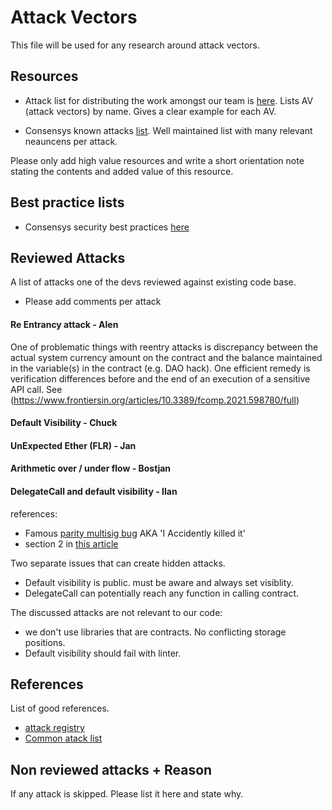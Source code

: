  
# Attack Vectors
 
This file will be used for any research around attack vectors.
 
## Resources
- Attack list for distributing the work amongst our team is [here](https://blog.sigmaprime.io/solidity-security.html). Lists AV (attack vectors) by name. Gives a clear example for each AV.
 
- Consensys known attacks [list](https://consensys.github.io/smart-contract-best-practices/known_attacks/). Well maintained list with many relevant neauncens per attack.
 
Please only add high value resources and write a short orientation note stating the contents and added value of this resource.
 
## Best practice lists
- Consensys security best practices [here](https://consensys.github.io/smart-contract-best-practices/recommendations/)
 
## Reviewed Attacks
 
A list of attacks one of the devs reviewed against existing code base.
- Please add comments per attack
 
#### Re Entrancy attack - Alen
 
One of problematic things with reentry attacks is discrepancy between the actual system currency amount on the contract and the balance maintained in the variable(s) in the contract (e.g. DAO hack).
One efficient remedy is verification differences before and the end of an execution of a sensitive API call.
See (https://www.frontiersin.org/articles/10.3389/fcomp.2021.598780/full)
 
#### Default Visibility - Chuck
 
#### UnExpected Ether (FLR) - Jan
 
#### Arithmetic over / under flow - Bostjan
 
 
#### DelegateCall and default visibility - Ilan
references:
- Famous [parity multisig bug](https://blog.comae.io/the-280m-ethereums-bug-f28e5de43513) AKA 'I Accidently killed it'
- section 2 in [this article](https://medium.com/loom-network/how-to-secure-your-smart-contracts-6-solidity-vulnerabilities-and-how-to-avoid-them-part-1-c33048d4d17d)
 
Two separate issues that can create hidden attacks.
- Default visibility is public. must be aware and always set visiblity.
- DelegateCall can potentially reach any function in calling contract.
 
The discussed attacks are not relevant to our code:
 - we don't use libraries that are contracts. No conflicting storage positions.
 - Default visibility should fail with linter.
 
## References
List of good references.
 
- [attack registry](https://swcregistry.io/)
- [Common atack list](https://medium.com/coinmonks/common-attacks-in-solidity-and-how-to-defend-against-them-9bc3994c7c18)
 
## Non reviewed attacks + Reason
If any attack is skipped. Please list it here and state why.
